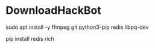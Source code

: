 # DownloadHackBot

sudo apt install -y ffmpeg git python3-pip redis libpq-dev


pip install redis rich

